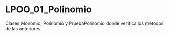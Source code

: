# LPOO_01_Polinomio
Clases Monomio, Polinomio y PruebaPolinomio donde verifica los métodos de las anteriores
